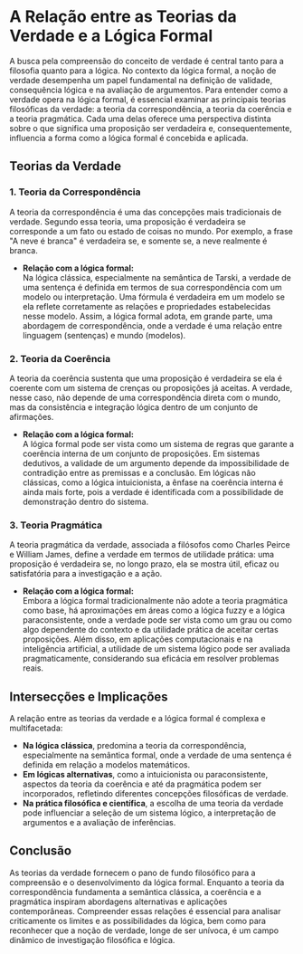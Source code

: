 # A Relação entre as Teorias da Verdade e a Lógica Formal

A busca pela compreensão do conceito de verdade é central tanto para a filosofia quanto para a lógica. No contexto da lógica formal, a noção de verdade desempenha um papel fundamental na definição de validade, consequência lógica e na avaliação de argumentos. Para entender como a verdade opera na lógica formal, é essencial examinar as principais teorias filosóficas da verdade: a teoria da correspondência, a teoria da coerência e a teoria pragmática. Cada uma delas oferece uma perspectiva distinta sobre o que significa uma proposição ser verdadeira e, consequentemente, influencia a forma como a lógica formal é concebida e aplicada.

## Teorias da Verdade

### 1. Teoria da Correspondência

A teoria da correspondência é uma das concepções mais tradicionais de verdade. Segundo essa teoria, uma proposição é verdadeira se corresponde a um fato ou estado de coisas no mundo. Por exemplo, a frase "A neve é branca" é verdadeira se, e somente se, a neve realmente é branca.

- **Relação com a lógica formal:**  
  Na lógica clássica, especialmente na semântica de Tarski, a verdade de uma sentença é definida em termos de sua correspondência com um modelo ou interpretação. Uma fórmula é verdadeira em um modelo se ela reflete corretamente as relações e propriedades estabelecidas nesse modelo. Assim, a lógica formal adota, em grande parte, uma abordagem de correspondência, onde a verdade é uma relação entre linguagem (sentenças) e mundo (modelos).

### 2. Teoria da Coerência

A teoria da coerência sustenta que uma proposição é verdadeira se ela é coerente com um sistema de crenças ou proposições já aceitas. A verdade, nesse caso, não depende de uma correspondência direta com o mundo, mas da consistência e integração lógica dentro de um conjunto de afirmações.

- **Relação com a lógica formal:**  
  A lógica formal pode ser vista como um sistema de regras que garante a coerência interna de um conjunto de proposições. Em sistemas dedutivos, a validade de um argumento depende da impossibilidade de contradição entre as premissas e a conclusão. Em lógicas não clássicas, como a lógica intuicionista, a ênfase na coerência interna é ainda mais forte, pois a verdade é identificada com a possibilidade de demonstração dentro do sistema.

### 3. Teoria Pragmática

A teoria pragmática da verdade, associada a filósofos como Charles Peirce e William James, define a verdade em termos de utilidade prática: uma proposição é verdadeira se, no longo prazo, ela se mostra útil, eficaz ou satisfatória para a investigação e a ação.

- **Relação com a lógica formal:**  
  Embora a lógica formal tradicionalmente não adote a teoria pragmática como base, há aproximações em áreas como a lógica fuzzy e a lógica paraconsistente, onde a verdade pode ser vista como um grau ou como algo dependente do contexto e da utilidade prática de aceitar certas proposições. Além disso, em aplicações computacionais e na inteligência artificial, a utilidade de um sistema lógico pode ser avaliada pragmaticamente, considerando sua eficácia em resolver problemas reais.

## Intersecções e Implicações

A relação entre as teorias da verdade e a lógica formal é complexa e multifacetada:

- **Na lógica clássica**, predomina a teoria da correspondência, especialmente na semântica formal, onde a verdade de uma sentença é definida em relação a modelos matemáticos.
- **Em lógicas alternativas**, como a intuicionista ou paraconsistente, aspectos da teoria da coerência e até da pragmática podem ser incorporados, refletindo diferentes concepções filosóficas de verdade.
- **Na prática filosófica e científica**, a escolha de uma teoria da verdade pode influenciar a seleção de um sistema lógico, a interpretação de argumentos e a avaliação de inferências.

## Conclusão

As teorias da verdade fornecem o pano de fundo filosófico para a compreensão e o desenvolvimento da lógica formal. Enquanto a teoria da correspondência fundamenta a semântica clássica, a coerência e a pragmática inspiram abordagens alternativas e aplicações contemporâneas. Compreender essas relações é essencial para analisar criticamente os limites e as possibilidades da lógica, bem como para reconhecer que a noção de verdade, longe de ser unívoca, é um campo dinâmico de investigação filosófica e lógica.